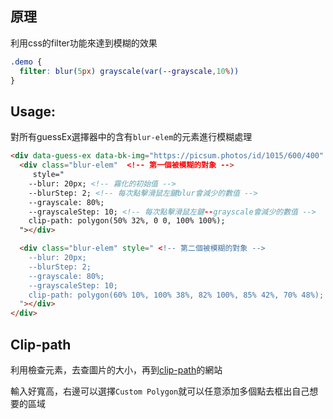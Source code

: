 ## 原理

利用css的filter功能來達到模糊的效果

```css
.demo {
  filter: blur(5px) grayscale(var(--grayscale,10%))
}
```

## Usage:

對所有guessEx選擇器中的含有`blur-elem`的元素進行模糊處理

```html
<div data-guess-ex data-bk-img="https://picsum.photos/id/1015/600/400" style="width:100%; height:200px;">
  <div class="blur-elem"  <!-- 第一個被模糊的對象 -->
     style="
    --blur: 20px; <!-- 霧化的初始值 -->
    --blurStep: 2; <!-- 每次點擊滑鼠左鍵blur會減少的數值 -->
    --grayscale: 80%;
    --grayscaleStep: 10; <!-- 每次點擊滑鼠左鍵--grayscale會減少的數值 -->
    clip-path: polygon(50% 32%, 0 0, 100% 100%);
  "></div>

  <div class="blur-elem" style=" <!-- 第二個被模糊的對象 -->
    --blur: 20px;
    --blurStep: 2;
    --grayscale: 80%;
    --grayscaleStep: 10;
    clip-path: polygon(60% 10%, 100% 38%, 82% 100%, 85% 42%, 70% 48%);
  "></div>
</div>
```

## Clip-path

利用檢查元素，去查圖片的大小，再到[clip-path](https://bennettfeely.com/clippy/)的網站

輸入好寬高，右邊可以選擇`Custom Polygon`就可以任意添加多個點去框出自己想要的區域
